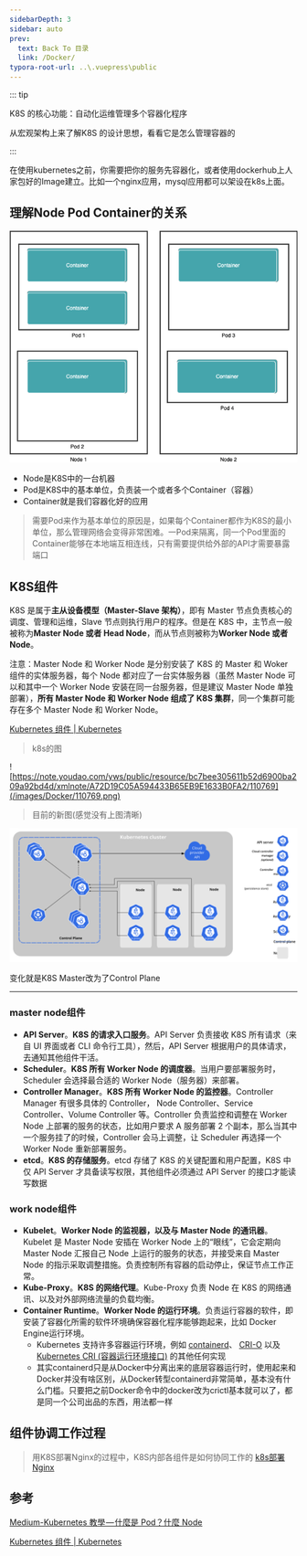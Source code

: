 ```yaml
---
sidebarDepth: 3
sidebar: auto
prev:
  text: Back To 目录
  link: /Docker/
typora-root-url: ..\.vuepress\public
---
```




::: tip

 K8S 的核心功能：自动化运维管理多个容器化程序

从宏观架构上来了解K8S 的设计思想，看看它是怎么管理容器的

:::



在使用kubernetes之前，你需要把你的服务先容器化，或者使用dockerhub上人家包好的Image建立。比如一个nginx应用，mysql应用都可以架设在k8s上面。



## 理解Node Pod Container的关系

![img](/images/Docker/IapesES8j6g.png)



- Node是K8S中的一台机器
- Pod是K8S中的基本单位，负责装一个或者多个Container（容器）
- Container就是我们容器化好的应用

> 需要Pod来作为基本单位的原因是，如果每个Container都作为K8S的最小单位，那么管理网络会变得非常困难。一Pod来隔离，同一个Pod里面的Container能够在本地端互相连线，只有需要提供给外部的API才需要暴露端口



## K8S组件

K8S 是属于**主从设备模型（Master-Slave 架构）**，即有 Master 节点负责核心的调度、管理和运维，Slave 节点则执行用户的程序。但是在 K8S 中，主节点一般被称为**Master Node 或者 Head Node**，而从节点则被称为**Worker Node 或者 Node**。

注意：Master Node 和 Worker Node 是分别安装了 K8S 的 Master 和 Woker 组件的实体服务器，每个 Node 都对应了一台实体服务器（虽然 Master Node 可以和其中一个 Worker Node 安装在同一台服务器，但是建议 Master Node 单独部署），**所有 Master Node 和 Worker Node 组成了 K8S 集群**，同一个集群可能存在多个 Master Node 和 Worker Node。

[Kubernetes 组件 | Kubernetes](https://kubernetes.io/zh-cn/docs/concepts/overview/components/)

> k8s的图

![https://note.youdao.com/yws/public/resource/bc7bee305611b52d6900ba209a92bd4d/xmlnote/A72D19C05A594433B65EB9E1633B0FA2/110769](/images/Docker/110769.png)

> 目前的新图(感觉没有上图清晰)

![Kubernetes 的组件](/images/Docker/components-of-kubernetes.svg)

变化就是K8S Master改为了Control Plane

----------



### master node组件

- **API Server**。**K8S 的请求入口服务**。API Server 负责接收 K8S 所有请求（来自 UI 界面或者 CLI 命令行工具），然后，API Server 根据用户的具体请求，去通知其他组件干活。
- **Scheduler**。**K8S 所有 Worker Node 的调度器**。当用户要部署服务时，Scheduler 会选择最合适的 Worker Node（服务器）来部署。
- **Controller Manager**。**K8S 所有 Worker Node 的监控器**。Controller Manager 有很多具体的 Controller， Node Controller、Service Controller、Volume Controller 等。Controller 负责监控和调整在 Worker Node 上部署的服务的状态，比如用户要求 A 服务部署 2 个副本，那么当其中一个服务挂了的时候，Controller 会马上调整，让 Scheduler 再选择一个 Worker Node 重新部署服务。
- **etcd**。**K8S 的存储服务**。etcd 存储了 K8S 的关键配置和用户配置，K8S 中仅 API Server 才具备读写权限，其他组件必须通过 API Server 的接口才能读写数据



### work node组件

- **Kubelet**。**Worker Node 的监视器，以及与 Master Node 的通讯器**。Kubelet 是 Master Node 安插在 Worker Node 上的“眼线”，它会定期向 Master Node 汇报自己 Node 上运行的服务的状态，并接受来自 Master Node 的指示采取调整措施。负责控制所有容器的启动停止，保证节点工作正常。
- **Kube-Proxy**。**K8S 的网络代理**。Kube-Proxy 负责 Node 在 K8S 的网络通讯、以及对外部网络流量的负载均衡。
- **Container Runtime**。**Worker Node 的运行环境**。负责运行容器的软件，即安装了容器化所需的软件环境确保容器化程序能够跑起来，比如 Docker Engine运行环境。
  - Kubernetes 支持许多容器运行环境，例如 [containerd](https://containerd.io/docs/)、 [CRI-O](https://cri-o.io/#what-is-cri-o) 以及 [Kubernetes CRI (容器运行环境接口)](https://github.com/kubernetes/community/blob/master/contributors/devel/sig-node/container-runtime-interface.md) 的其他任何实现
  - 其实containerd只是从Docker中分离出来的底层容器运行时，使用起来和Docker并没有啥区别，从Docker转型containerd非常简单，基本没有什么门槛。只要把之前Docker命令中的docker改为crictl基本就可以了，都是同一个公司出品的东西，用法都一样



## 组件协调工作过程

> 用K8S部署Nginx的过程中，K8S内部各组件是如何协同工作的 [k8s部署Nginx](https://q10viking.github.io/Docker/15%20k8s%E9%83%A8%E7%BD%B2nginx.html)









## 参考

[Medium-Kubernetes 教學 — 什麼是 Pod？什麼 Node](https://medium.com/starbugs/kubernetes-教學-一-概念與架構-954caa9b1558)

[Kubernetes 组件 | Kubernetes](https://kubernetes.io/zh-cn/docs/concepts/overview/components/)
